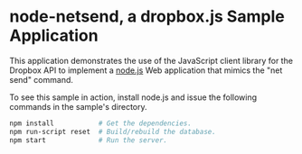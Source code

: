 # node-netsend, a dropbox.js Sample Application

This application demonstrates the use of the JavaScript client library for the
Dropbox API to implement a [node.js](http://nodejs.org/) Web application that
mimics the "net send" command.

To see this sample in action, install node.js and issue the following commands
in the sample's directory.

```bash
npm install           # Get the dependencies.
npm run-script reset  # Build/rebuild the database.
npm start             # Run the server.
```
